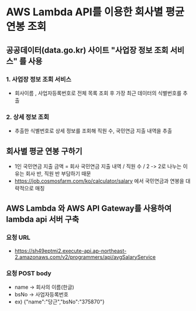 # AWS Lambda API를 이용한 회사별 평균 연봉 조회 

## 공공데이터(data.go.kr) 사이트 "사업장 정보 조회 서비스" 를 사용
### 1. 사업장 정보 조회 서비스
* 회사이름 , 사업자등록번호로 전체 목록 조회 후 가장 최근 데이터의 식별번호를 추출
### 2. 상세 정보 조회
* 추출한 식별번호로 상세 정보를 조회해 직원 수, 국민연금 지출 내역을 추출

## 회사별 평균 연봉 구하기
* 1인 국민연금 지출 금액 = 회사 국민연금 지출 내역 / 직원 수 / 2 -> 2로 나누는 이유는 회사 반, 직원 반 부담하기 때문
* https://job.cosmosfarm.com/ko/calculator/salary 에서 국민연금과 연봉을 대략적으로 매칭

## AWS Lambda 와 AWS API Gateway를 사용하여 lambda api 서버 구축
### 요청 URL
- https://sh49eptmi2.execute-api.ap-northeast-2.amazonaws.com/v2/programmers/api/avgSalaryService
### 요청 POST body
- name -> 회사의 이름(한글)
- bsNo -> 사업자등록번호
- ex) {"name":"당근","bsNo":"375870"}
